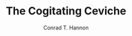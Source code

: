 ---
title: "The Cogitating Ceviche"
description: "Where history meets modern madness - satirical commentary by Conrad T. Hannon"
author: "Conrad T. Hannon"
---